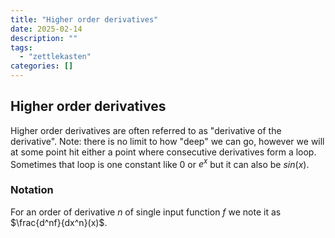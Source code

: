 ```yaml
---
title: "Higher order derivatives"
date: 2025-02-14
description: ""
tags: 
  - "zettlekasten"
categories: []
---
```


## Higher order derivatives
Higher order derivatives are often referred to as "derivative of the derivative". Note: there is no limit to how "deep" we can go, however we will at some point hit either a point where consecutive derivatives form a loop. Sometimes that loop is one constant like 0 or $e^x$ but it can also be $sin(x)$.
### Notation
For an order of derivative $n$ of single input function $f$ we note it as $\frac{d^nf}{dx^n}(x)$.
